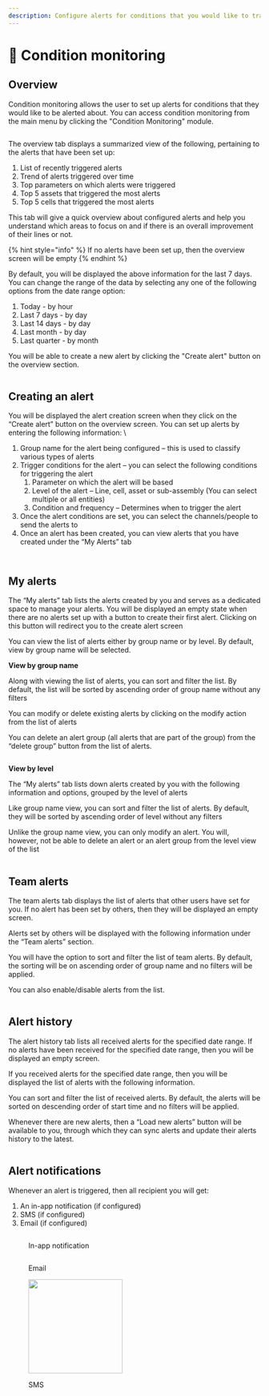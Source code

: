 ```yaml
---
description: Configure alerts for conditions that you would like to track
---
```


# 🔔 Condition monitoring

## Overview

Condition monitoring allows the user to set up alerts for conditions that they would like to be alerted about.&#x20;You can access condition monitoring from the main menu by clicking the "Condition Monitoring" module.

<figure><img src="../.gitbook/assets/image (49).png" alt=""><figcaption></figcaption></figure>

The overview tab displays a summarized view of the following, pertaining to the alerts that have been set up:

1. List of recently triggered alerts
2. Trend of alerts triggered over time
3. Top parameters on which alerts were triggered
4. Top 5 assets that triggered the most alerts
5. Top 5 cells that triggered the most alerts

This tab will give a quick overview about configured alerts and help you understand which areas to focus on and if there is an overall improvement of their lines or not.&#x20;

{% hint style="info" %}
If no alerts have been set up, then the overview screen will be empty&#x20;
{% endhint %}

By default, you will be displayed the above information for the last 7 days. You can change the range of the data by selecting any one of the following options from the date range option:

1. Today - by hour
2. Last 7 days - by day
3. Last 14 days - by day
4. Last month - by day
5. Last quarter - by month

You will be able to create a new alert by clicking the "Create alert" button on the overview section.&#x20;

<figure><img src="../.gitbook/assets/image (50).png" alt=""><figcaption></figcaption></figure>

## Creating an alert

You will be displayed the alert creation screen when they click on the “Create alert” button on the overview screen. You can set up alerts by entering the following information: \


1. Group name for the alert being configured – this is used to classify various types of alerts
2. Trigger conditions for the alert – you can select the following conditions for triggering the alert
   1. Parameter on which the alert will be based&#x20;
   2. Level of the alert – Line, cell, asset or sub-assembly (You can select multiple or all entities)&#x20;
   3. Condition and frequency – Determines when to trigger the alert&#x20;
3. Once the alert conditions are set, you can select the channels/people to send the alerts to
4. Once an alert has been created, you can view alerts that you have created under the “My Alerts” tab

<figure><img src="../.gitbook/assets/image (52).png" alt=""><figcaption></figcaption></figure>

<figure><img src="../.gitbook/assets/image (53).png" alt=""><figcaption></figcaption></figure>

## My alerts

The “My alerts” tab lists the alerts created by you and serves as a dedicated space to manage your alerts. You will be displayed an empty state when there are no alerts set up with a button to create their first alert. Clicking on this button will redirect you to the create alert screen&#x20;

You can view the list of alerts either by group name or by level. By default, view by group name will be selected. &#x20;

**View by group name**&#x20;

Along with viewing the list of alerts, you can sort and filter the list. By default, the list will be sorted by ascending order of group name without any filters&#x20;

You can modify or delete existing alerts by clicking on the modify action from the list of alerts&#x20;

You can delete an alert group (all alerts that are part of the group) from the “delete group” button from the list of alerts.

<figure><img src="../.gitbook/assets/image (54).png" alt=""><figcaption></figcaption></figure>

**View by level**&#x20;

The “My alerts” tab lists down alerts created by you with the following information and options, grouped by the level of alerts&#x20;

Like group name view, you can sort and filter the list of alerts. By default, they will be sorted by ascending order of level without any filters&#x20;

Unlike the group name view, you can only modify an alert. You will, however, not be able to delete an alert or an alert group from the level view of the list&#x20;

<figure><img src="../.gitbook/assets/image (55).png" alt=""><figcaption></figcaption></figure>

## Team alerts

The team alerts tab displays the list of alerts that other users have set for you. If no alert has been set by others, then they will be displayed an empty screen. &#x20;

Alerts set by others will be displayed with the following information under the “Team alerts” section. &#x20;

You will have the option to sort and filter the list of team alerts. By default, the sorting will be on ascending order of group name and no filters will be applied. &#x20;

You can also enable/disable alerts from the list.

<figure><img src="../.gitbook/assets/image (56).png" alt=""><figcaption></figcaption></figure>

## Alert history

The alert history tab lists all received alerts for the specified date range.  If no alerts have been received for the specified date range, then you will be displayed an empty screen.&#x20;

If you received alerts for the specified date range, then you will be displayed the list of alerts with the following information.&#x20;

You can sort and filter the list of received alerts. By default, the alerts will be sorted on descending order of start time and no filters will be applied.&#x20;

Whenever there are new alerts, then a “Load new alerts” button will be available to you, through which they can sync alerts and update their alerts history to the latest.&#x20;

<figure><img src="../.gitbook/assets/image (57).png" alt=""><figcaption></figcaption></figure>

## Alert notifications

Whenever an alert is triggered, then all recipient you will get: &#x20;

1. An in-app notification (if configured)&#x20;
2. SMS (if configured)
3. Email (if configured)

<figure><img src="../.gitbook/assets/image (58).png" alt=""><figcaption><p>In-app notification</p></figcaption></figure>

<figure><img src="../.gitbook/assets/image (59).png" alt=""><figcaption><p>Email</p></figcaption></figure>

<figure><img src="../.gitbook/assets/image (60).png" alt="" width="188"><figcaption><p>SMS</p></figcaption></figure>

